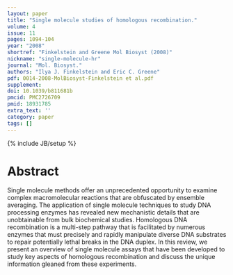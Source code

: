 ```yaml
---
layout: paper
title: "Single molecule studies of homologous recombination."
volume: 4
issue: 11
pages: 1094-104
year: "2008"
shortref: "Finkelstein and Greene Mol Biosyst (2008)"
nickname: "single-molecule-hr"
journal: "Mol. Biosyst."
authors: "Ilya J. Finkelstein and Eric C. Greene"
pdf: 0014-2008-MolBiosyst-Finkelstein et al.pdf
supplement:  
doi: 10.1039/b811681b
pmcid: PMC2726709
pmid: 18931785
extra_text: ''
category: paper
tags: []
---
```

{% include JB/setup %}

# Abstract

Single molecule methods offer an unprecedented opportunity to examine complex macromolecular reactions that are obfuscated by ensemble averaging. The application of single molecule techniques to study DNA processing enzymes has revealed new mechanistic details that are unobtainable from bulk biochemical studies. Homologous DNA recombination is a multi-step pathway that is facilitated by numerous enzymes that must precisely and rapidly manipulate diverse DNA substrates to repair potentially lethal breaks in the DNA duplex. In this review, we present an overview of single molecule assays that have been developed to study key aspects of homologous recombination and discuss the unique information gleaned from these experiments.
